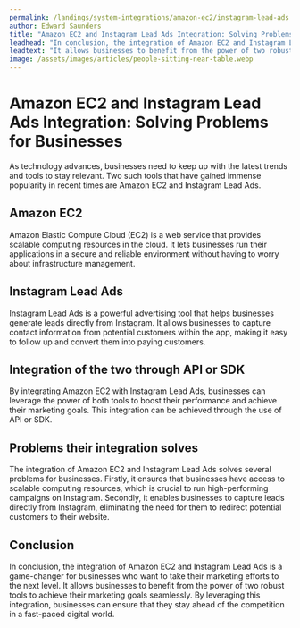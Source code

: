 ```yaml
---
permalink: /landings/system-integrations/amazon-ec2/instagram-lead-ads
author: Edward Saunders
title: "Amazon EC2 and Instagram Lead Ads Integration: Solving Problems for Businesses"
leadhead: "In conclusion, the integration of Amazon EC2 and Instagram Lead Ads is a game-changer for businesses who want to take their marketing efforts to the next level"
leadtext: "It allows businesses to benefit from the power of two robust tools to achieve their marketing goals seamlessly. By leveraging this integration, businesses can ensure that they stay ahead of the competition in a fast-paced digital world."
image: /assets/images/articles/people-sitting-near-table.webp
---
```

<div class="arttext">	<h1>Amazon EC2 and Instagram Lead Ads Integration: Solving Problems for Businesses</h1>
	<p>As technology advances, businesses need to keep up with the latest trends and tools to stay relevant. Two such tools that have gained immense popularity in recent times are Amazon EC2 and Instagram Lead Ads.</p>
	<h2>Amazon EC2</h2>
	<p>Amazon Elastic Compute Cloud (EC2) is a web service that provides scalable computing resources in the cloud. It lets businesses run their applications in a secure and reliable environment without having to worry about infrastructure management.</p>
	<h2>Instagram Lead Ads</h2>
	<p>Instagram Lead Ads is a powerful advertising tool that helps businesses generate leads directly from Instagram. It allows businesses to capture contact information from potential customers within the app, making it easy to follow up and convert them into paying customers.</p>
	<h2>Integration of the two through API or SDK</h2>
	<p>By integrating Amazon EC2 with Instagram Lead Ads, businesses can leverage the power of both tools to boost their performance and achieve their marketing goals. This integration can be achieved through the use of API or SDK.</p>
	<h2>Problems their integration solves</h2>
	<p>The integration of Amazon EC2 and Instagram Lead Ads solves several problems for businesses. Firstly, it ensures that businesses have access to scalable computing resources, which is crucial to run high-performing campaigns on Instagram. Secondly, it enables businesses to capture leads directly from Instagram, eliminating the need for them to redirect potential customers to their website.</p>
	<h2>Conclusion</h2>
	<p>In conclusion, the integration of Amazon EC2 and Instagram Lead Ads is a game-changer for businesses who want to take their marketing efforts to the next level. It allows businesses to benefit from the power of two robust tools to achieve their marketing goals seamlessly. By leveraging this integration, businesses can ensure that they stay ahead of the competition in a fast-paced digital world.</p>
</div>